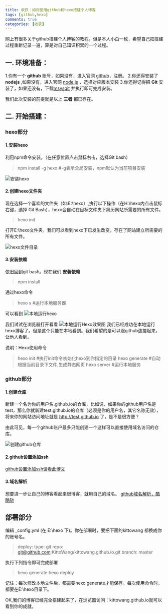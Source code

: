 ```yaml
---
title: 收获：如何使用github和hexo搭建个人博客
tags: [github,hexo]
comments: true
categories: [收获]
---
```

网上有很多关于github搭建个人博客的教程。但是本人小白一枚，希望自己把搭建过程重新记录一遍，算是对自己知识积累的一个过程。

## 一. 环境准备：
1.你有一个 **github** 账号，如果没有，进入官网 [github](https://github.com/)，注册。
2.你还得安装了 **nodejs** ,如果没有，进入官网 [node.js](https://nodejs.org/en/) ，选择对应版本安装
3.你还得记得把 **Git** 安装了，如果还没有，下载[msysgit](https://git-for-windows.github.io/) 并执行即可完成安装。

我们此次安装的前提就是以上 **三者** 都已存在。

## 二. 开始搭建：
### hexo部分
#### 1.安装hexo
利用npm命令安装。（在任意位置点击鼠标右击，选择Git bash）
> npm install -g hexo #-g表示全局安装，npm默认为当前项目安装

![安装hexo](http://img.blog.csdn.net/20170211135607827?watermark/2/text/aHR0cDovL2Jsb2cuY3Nkbi5uZXQva2l0dG93YW5n/font/5a6L5L2T/fontsize/400/fill/I0JBQkFCMA==/dissolve/70/gravity/SouthEast)

#### 2.创建hexo文件夹
现在选择一个喜欢的文件夹（如:E:\hexo）,执行以下操作（在H:\hexo内点击鼠标右键，选择 Git Bash），hexo会自动在目标文件夹下简历网站所需要的所有文件。

>hexo init

打开E:\hexo文件夹，我们可以看到hexo下已发生改变，存在了网站建立所需要的所有文件。

![hexo文件目录](http://img.blog.csdn.net/20170211140755067?watermark/2/text/aHR0cDovL2Jsb2cuY3Nkbi5uZXQva2l0dG93YW5n/font/5a6L5L2T/fontsize/400/fill/I0JBQkFCMA==/dissolve/70/gravity/SouthEast)

#### 3.安装依赖
依旧回到git bash。现在我们 **安装依赖**
> npm install 

通过hexo命令
> hexo s  #运行本地服务器

可以看到
![本地运行hexo](http://img.blog.csdn.net/20170211142117105?watermark/2/text/aHR0cDovL2Jsb2cuY3Nkbi5uZXQva2l0dG93YW5n/font/5a6L5L2T/fontsize/400/fill/I0JBQkFCMA==/dissolve/70/gravity/SouthEast)

我们试试在浏览器打开看看
![本地运行Hexo效果图](http://img.blog.csdn.net/20170211142348920?watermark/2/text/aHR0cDovL2Jsb2cuY3Nkbi5uZXQva2l0dG93YW5n/font/5a6L5L2T/fontsize/400/fill/I0JBQkFCMA==/dissolve/70/gravity/SouthEast)
我们已经成功在本地运行hexo博客了。但是这个只能在本地看到。我们希望的是可以跟github连接起来，让他人看到。

说明：Hexo使用命令
> hexo init <folder>  #执行init命令初始化hexo到你指定的目录
> hexo generate       #自动根据当前目录下文件,生成静态网页
> hexo server         #运行本地服务

### github部分
#### 1.创建仓库
新建一个名为你的用户名.github.io的仓库，比如说，如果你的github用户名是test，那么你就新建test.github.io的仓库（必须是你的用户名，其它名称无效），将来你的网站访问地址就是 http://test.github.io 了，是不是很方便？

由此可见，每一个github账户最多只能创建一个这样可以直接使用域名访问的仓库。

![创建github仓库](http://img.blog.csdn.net/20170211144456726?watermark/2/text/aHR0cDovL2Jsb2cuY3Nkbi5uZXQva2l0dG93YW5n/font/5a6L5L2T/fontsize/400/fill/I0JBQkFCMA==/dissolve/70/gravity/SouthEast)


#### 2.github设置添加ssh
[github设置添加ssh请看此博文](http://blog.csdn.net/binyao02123202/article/details/20130891)

#### 3.域名解析
想要进一步让自己的博客看起来很博客，就用自己的域名。
[github域名解析，酷酷哒](http://blog.csdn.net/chwshuang/article/details/52350589)

## 部署部分
编辑 _config.yml (在 E:\hexo 下)。你在部署时，要把下面的kittowang 都换成你的账号名。

> deploy:
 > type:  git
 > repo: git@github.com:KittoWang/kittowang.github.io.git
 > branch: master     
 
执行下列指令即可完成部署

> hexo generate
> hexo deploy 

记住：每次修改本地文件后，都需要hexo generate才能保存。每次使用命令时，都要在E:\hexo目录下。

OK,我们的博客已经完全搭建起来了，在浏览器访问：kittowang.github.io就可以看到你的成就。





